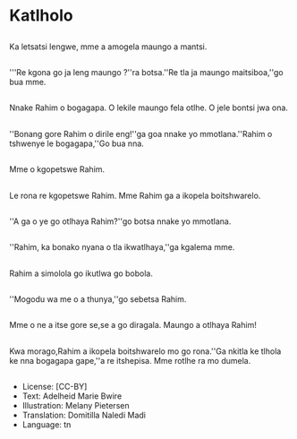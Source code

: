 # Katlholo

##
Ka letsatsi lengwe, mme a amogela maungo a mantsi.

##
'''Re kgona go ja leng maungo ?''ra botsa.''Re tla ja maungo maitsiboa,''go bua mme.

##
Nnake Rahim o bogagapa. O lekile maungo fela otlhe. O jele bontsi jwa ona.

##
''Bonang gore Rahim o dirile eng!''ga goa nnake yo mmotlana.''Rahim o tshwenye le bogagapa,''Go bua nna.

##
Mme o kgopetswe Rahim.

##
Le rona re kgopetswe Rahim. Mme Rahim ga a ikopela boitshwarelo.

##
''A ga o ye go otlhaya Rahim?''go botsa nnake yo mmotlana.

##
''Rahim, ka bonako nyana o tla ikwatlhaya,''ga kgalema mme.

##
Rahim a simolola go ikutlwa go bobola.

##
''Mogodu wa me o a thunya,''go sebetsa Rahim.

##
Mme o ne a itse gore se,se a go diragala. Maungo a otlhaya Rahim!

##
Kwa morago,Rahim a ikopela boitshwarelo mo go rona.''Ga nkitla ke tlhola ke nna bogagapa gape,''a re itshepisa. Mme rotlhe ra mo dumela.

##
* License: [CC-BY]
* Text: Adelheid Marie Bwire
* Illustration: Melany Pietersen
* Translation: Domitilla Naledi Madi
* Language: tn
